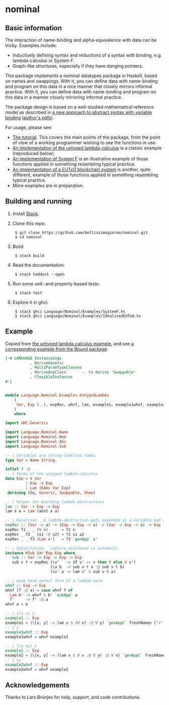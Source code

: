 # nominal

## Basic information

The interaction of name-binding and alpha-equivalence with data can be tricky.  Examples include:

* Inductively defining syntax and reductions of a syntax with binding, e.g. lambda-calculus or System F.
* Graph-like structures, especially if they have danging pointers.

This package implements a nominal datatypes package in Haskell, based on names and swappings.  With it, you can define data with name-binding and program on this data in a nice manner that closely mirrors informal practice. 
With it, you can define data with name-binding and program on this data in a manner closely mirroring informal practice.

The package design is based on a well-studied mathematical reference model as described in [a new approach to abstract syntax with variable binding](https://link.springer.com/article/10.1007/s001650200016) ([author's pdfs](http://www.gabbay.org.uk/papers.html#newaas-jv)).

For usage, please see: 

* [The tutorial](https://github.com/bellissimogiorno/nominal/blob/master/src/Language/Nominal/Examples/Tutorial.hs).  This covers the main points of the package, from the point of view of a working programmer wishing to see the functions in use.  
* [An implementation of the untyped lambda-calculus](https://github.com/bellissimogiorno/nominal/blob/master/src/Language/Nominal/Examples/UntypedLambda.hs) is a classic example (reproduced below).
* [An implementation of System F](https://github.com/bellissimogiorno/nominal/blob/master/src/Language/Nominal/Examples/SystemF.hs) is an illustrative example of those functions applied in something resembling typical practice.
* [An implementation of a EUTxO blockchain system](https://github.com/bellissimogiorno/nominal/blob/master/src/Language/Nominal/Examples/IdealisedEUTxO.hs) is another, quite different, example of those functions applied in something resembling typical practice.
* More examples are in preparation. 


## Building and running

1. Install [Stack](https://github.com/commercialhaskell/stack).

2. Clone this repo:

        $ git clone https://github.com/bellissimogiorno/nominal.git
        $ cd nominal 

3. Build:

        $ stack build 

4. Read the documentation:

        $ stack haddock --open 

5. Run some unit- and property-based tests: 

        $ stack test 

5. Explore it in ghci:

        $ stack ghci Language/Nominal/Examples/SystemF.hs 
        $ stack ghci Language/Nominal/Examples/IdealisedEUTxO.hs 

## Example

Copied from [the untyped lambda calculus example](https://github.com/bellissimogiorno/nominal/blob/master/src/Language/Nominal/Examples/UntypedLambda.hs), and see [a corresponding example from the Bound package](https://hackage.haskell.org/package/bound).  

```haskell
{-# LANGUAGE InstanceSigs          
           , DeriveGeneric         
           , MultiParamTypeClasses 
           , DeriveAnyClass       -- to derive 'Swappable' 
           , FlexibleInstances     
#-}


module Language.Nominal.Examples.UntypedLambda
    ( 
     Var, Exp (..), expRec, whnf, lam, example1, example1whnf, example2, example2whnf 
    )
    where

import GHC.Generics

import Language.Nominal.Name 
import Language.Nominal.Nom
import Language.Nominal.Abs 
import Language.Nominal.Sub 

-- | Variables are string-labelled names
type Var = Name String 

infixl 9 :@
-- | Terms of the untyped lambda-calculus 
data Exp = V Var 
         | Exp :@ Exp 
         | Lam (KAbs Var Exp)
 deriving (Eq, Generic, Swappable, Show)

-- | helper for building lambda-abstractions 
lam :: Var -> Exp -> Exp 
lam x a = Lam (abst x a)

-- | Recursion.  A lambda-abstraction gets expanded as a variable and a body. 
expRec :: (Var -> a) -> (Exp -> Exp -> a) -> (Var -> Exp -> a) -> Exp -> a 
expRec f1 _ _ (V n)      = f1 n
expRec _ f2 _ (s1 :@ s2) = f2 s1 s2
expRec _ _ f3 (Lam x')   = f3 `genApp` x' 

-- | Substitution.  Capture-avoidance is automatic.
instance KSub Var Exp Exp where
   sub :: Var -> Exp -> Exp -> Exp 
   sub v t = expRec (\v'   -> if v' == v then t else V v') 
                    (\a b  -> sub v t a :@ sub v t b) 
                    (\v' a -> lam v' $ sub v t a)

-- | weak head normal form of a lambda-term.
whnf :: Exp -> Exp 
whnf (f :@ a) = case whnf f of
  Lam b' -> whnf $ b' `subApp` a  
  f'     -> f' :@ a
whnf e = e

-- | (\x x) y
example1 :: Exp
example1 = (\[x, y] -> lam x $ (V x) :@ V y) `genAppC` freshNames ["x", "y"] 
-- | y
example1whnf :: Exp
example1whnf = whnf example1

-- | (\x xy) x
example2 :: Exp
example2 = (\[x, y] -> (lam x $ V x :@ V y) :@ V x) `genAppC` freshNames ["x", "y"] 
-- | xy
example2whnf :: Exp
example2whnf = whnf example2
```

## Acknowledgements

Thanks to Lars Brünjes for help, support, and code contributions. 
